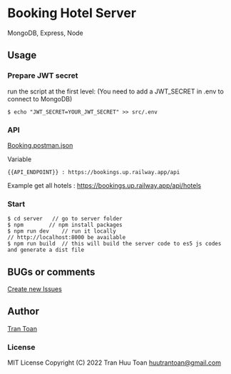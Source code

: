 # Booking Hotel Server

MongoDB, Express, Node

## Usage

### Prepare JWT secret

run the script at the first level: (You need to add a JWT_SECRET in .env to connect to MongoDB)

```terminal
$ echo "JWT_SECRET=YOUR_JWT_SECRET" >> src/.env
```

### API
[Booking.postman.json](https://github.com/htoann/BookingHotel/blob/main/server/Booking.postman_collection.json)

Variable
```
{{API_ENDPOINT}} : https://bookings.up.railway.app/api
```
Example get all hotels : https://bookings.up.railway.app/api/hotels

### Start

```terminal
$ cd server   // go to server folder
$ npm        // npm install packages
$ npm run dev    // run it locally
// http://localhost:8000 be available
$ npm run build  // this will build the server code to es5 js codes and generate a dist file
```

## BUGs or comments

[Create new Issues](https://github.com/amazingandyyy/mern/issues)

## Author

[Tran Toan](https://github.com/htoann)

### License

MIT License
Copyright (C) 2022 Tran Huu Toan <huutrantoan@gmail.com>
